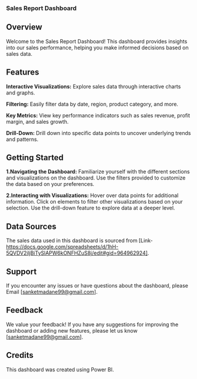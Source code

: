 ### Sales Report Dashboard 
## Overview
Welcome to the Sales Report Dashboard! This dashboard provides insights into our sales performance, helping you make informed decisions based on sales data.

## Features

**Interactive Visualizations:** Explore sales data through interactive charts and graphs.

**Filtering:** Easily filter data by date, region, product category, and more.

**Key Metrics:** View key performance indicators such as sales revenue, profit margin, and sales growth.

**Drill-Down:** Drill down into specific data points to uncover underlying trends and patterns.

## Getting Started

**1.Navigating the Dashboard:**
Familiarize yourself with the different sections and visualizations on the dashboard.
Use the filters provided to customize the data based on your preferences.

**2.Interacting with Visualizations:**
Hover over data points for additional information.
Click on elements to filter other visualizations based on your selection.
Use the drill-down feature to explore data at a deeper level.

## Data Sources
The sales data used in this dashboard is sourced from [Link-https://docs.google.com/spreadsheets/d/1hH-5QVDV2iljBiTySlAPW6kONFHZuS8j/edit#gid=964962924].

## Support
If you encounter any issues or have questions about the dashboard, please Email [sanketmadane99@gmail.com].

## Feedback
We value your feedback! If you have any suggestions for improving the dashboard or adding new features, please let us know [sanketmadane99@gmail.com].

## Credits
This dashboard was created using Power BI.

